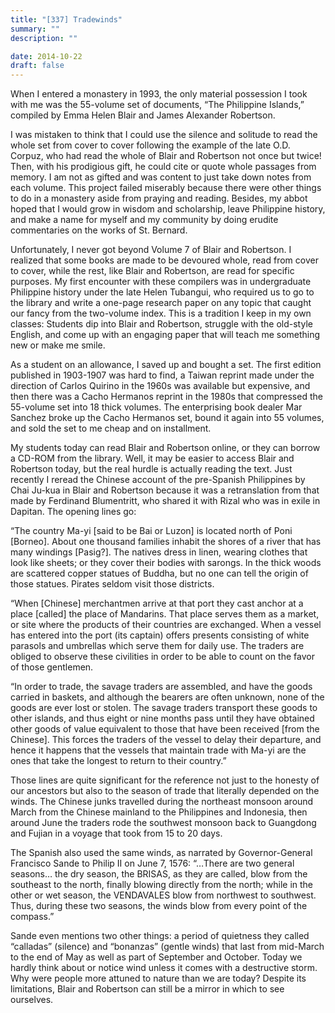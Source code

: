 ```yaml
---
title: "[337] Tradewinds"
summary: ""
description: ""

date: 2014-10-22
draft: false
---
```


When I entered a monastery in 1993, the only material possession I took with me was the 55-volume set of documents, “The Philippine Islands,” compiled by Emma Helen Blair and James Alexander Robertson.

I was mistaken to think that I could use the silence and solitude to read the whole set from cover to cover following the example of the late O.D. Corpuz, who had read the whole of Blair and Robertson not once but twice! Then, with his prodigious gift, he could cite or quote whole passages from memory. I am not as gifted and was content to just take down notes from each volume. This project failed miserably because there were other things to do in a monastery aside from praying and reading. Besides, my abbot hoped that I would grow in wisdom and scholarship, leave Philippine history, and make a name for myself and my community by doing erudite commentaries on the works of St. Bernard.

Unfortunately, I never got beyond Volume 7 of Blair and Robertson. I realized that some books are made to be devoured whole, read from cover to cover, while the rest, like Blair and Robertson, are read for specific purposes. My first encounter with these compilers was in undergraduate Philippine history under the late Helen Tubangui, who required us to go to the library and write a one-page research paper on any topic that caught our fancy from the two-volume index. This is a tradition I keep in my own classes: Students dip into Blair and Robertson, struggle with the old-style English, and come up with an engaging paper that will teach me something new or make me smile.

As a student on an allowance, I saved up and bought a set. The first edition published in 1903-1907 was hard to find, a Taiwan reprint made under the direction of Carlos Quirino in the 1960s was available but expensive, and then there was a Cacho Hermanos reprint in the 1980s that compressed the 55-volume set into 18 thick volumes. The enterprising book dealer Mar Sanchez broke up the Cacho Hermanos set, bound it again into 55 volumes, and sold the set to me cheap and on installment.

My students today can read Blair and Robertson online, or they can borrow a CD-ROM from the library. Well, it may be easier to access Blair and Robertson today, but the real hurdle is actually reading the text. Just recently I reread the Chinese account of the pre-Spanish Philippines by Chai Ju-kua in Blair and Robertson because it was a retranslation from that made by Ferdinand Blumentritt, who shared it with Rizal who was in exile in Dapitan. The opening lines go:

“The country Ma-yi [said to be Bai or Luzon] is located north of Poni [Borneo]. About one thousand families inhabit the shores of a river that has many windings [Pasig?]. The natives dress in linen, wearing clothes that look like sheets; or they cover their bodies with sarongs. In the thick woods are scattered copper statues of Buddha, but no one can tell the origin of those statues. Pirates seldom visit those districts.

“When [Chinese] merchantmen arrive at that port they cast anchor at a place [called] the place of Mandarins. That place serves them as a market, or site where the products of their countries are exchanged. When a vessel has entered into the port (its captain) offers presents consisting of white parasols and umbrellas which serve them for daily use. The traders are obliged to observe these civilities in order to be able to count on the favor of those gentlemen.

“In order to trade, the savage traders are assembled, and have the goods carried in baskets, and although the bearers are often unknown, none of the goods are ever lost or stolen. The savage traders transport these goods to other islands, and thus eight or nine months pass until they have obtained other goods of value equivalent to those that have been received [from the Chinese]. This forces the traders of the vessel to delay their departure, and hence it happens that the vessels that maintain trade with Ma-yi are the ones that take the longest to return to their country.”

Those lines are quite significant for the reference not just to the honesty of our ancestors but also to the season of trade that literally depended on the winds. The Chinese junks travelled during the northeast monsoon around March from the Chinese mainland to the Philippines and Indonesia, then around June the traders rode the southwest monsoon back to Guangdong and Fujian in a voyage that took from 15 to 20 days.

The Spanish also used the same winds, as narrated by Governor-General Francisco Sande to Philip II on June 7, 1576: “…There are two general seasons… the dry season, the BRISAS, as they are called, blow from the southeast to the north, finally blowing directly from the north; while in the other or wet season, the VENDAVALES blow from northwest to southwest. Thus, during these two seasons, the winds blow from every point of the compass.”

Sande even mentions two other things: a period of quietness they called “calladas” (silence) and “bonanzas” (gentle winds) that last from mid-March to the end of May as well as part of September and October. Today we hardly think about or notice wind unless it comes with a destructive storm. Why were people more attuned to nature than we are today? Despite its limitations, Blair and Robertson can still be a mirror in which to see ourselves.
